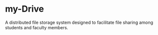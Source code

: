 # my-Drive
A distributed file storage system designed to facilitate file sharing among students and faculty members.
